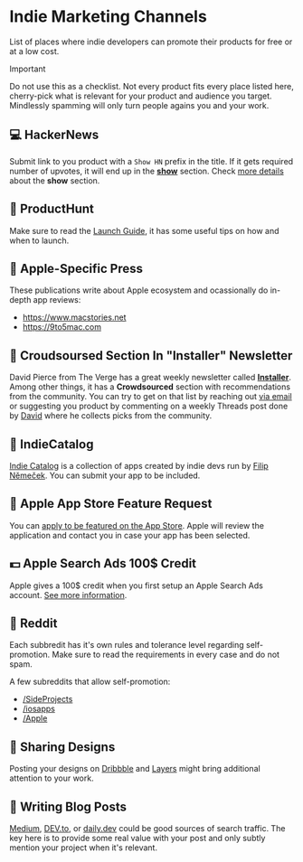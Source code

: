 # Indie Marketing Channels
List of places where indie developers can promote their products for free or at a low cost.

> [!IMPORTANT]
> Do not use this as a checklist. Not every product fits every place listed here, cherry-pick what is relevant for your product and audience you target. Mindlessly spamming will only turn people agains you and your work.

## 💻 HackerNews

Submit link to you product with a `Show HN` prefix in the title. If it gets required number of upvotes, it will end up in the [**show**](https://news.ycombinator.com/show) section. Check [more details](https://news.ycombinator.com/showhn.html) about the **show** section.

## 🚀 ProductHunt

Make sure to read the [Launch Guide](https://www.producthunt.com/launch), it has some useful tips on how and when to launch.

## 🍎 Apple-Specific Press

These publications write about Apple ecosystem and ocassionally do in-depth app reviews:
* https://www.macstories.net
* https://9to5mac.com

## 💌 Croudsoursed Section In "Installer" Newsletter

David Pierce from The Verge has a great weekly newsletter called [**Installer**](https://www.theverge.com/installer-newsletter). Among other things, it has a **Crowdsourced** section with recommendations from the community. You can try to get on that list by reaching out [via email](mailto:installer@theverge.com) or suggesting you product by commenting on a weekly Threads post done by [David](https://www.threads.net/@imdavidpierce) where he collects picks from the community.

## 🎨 IndieCatalog

[Indie Catalog](https://indiecatalog.app) is a collection of apps created by indie devs run by [Filip Němeček](https://nemecek.be). You can submit your app to be included.

## 🌟 Apple App Store Feature Request

You can [apply to be featured on the App Store](https://developer.apple.com/app-store/getting-featured/). Apple will review the application and contact you in case your app has been selected.

## 💵 Apple Search Ads 100$ Credit

Apple gives a 100$ credit when you first setup an Apple Search Ads account. [See more information](https://searchads.apple.com/help/billing/0032-apple-search-ads-promo-credit).


## 📣 Reddit

Each subbredit has it's own rules and tolerance level regarding self-promotion. Make sure to read the requirements in every case and do not spam.

A few subreddits that allow self-promotion:
* [/SideProjects](https://www.reddit.com/r/SideProject/)
* [/iosapps](https://www.reddit.com/r/iosapps/)
* [/Apple](https://www.reddit.com/r/apple/)


## 🎨 Sharing Designs

Posting your designs on [Dribbble](https://dribbble.com) and [Layers](https://layers.to) might bring additional attention to your work.

## 📝 Writing Blog Posts

[Medium](https://medium.com), [DEV.to](https://dev.to), or [daily.dev](https://daily.dev) could be good sources of search traffic. The key here is to provide some real value with your post and only subtly mention your project when it's relevant.
